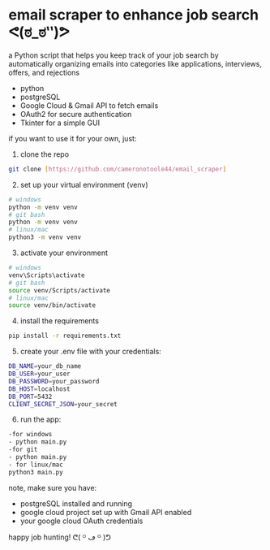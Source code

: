 # email scraper to enhance job search ᕙ(ಠ_ಠ‶)ᕗ

a Python script that helps you keep track of your job search by automatically organizing emails into categories like applications, interviews, offers, and rejections

- python
- postgreSQL
- Google Cloud & Gmail API to fetch emails
- OAuth2 for secure authentication
- Tkinter for a simple GUI

if you want to use it for your own, just:

1. clone the repo

```bash
git clone [https://github.com/cameronotoole44/email_scraper]
```

2. set up your virtual environment (venv)

```bash
# windows
python -m venv venv
# git bash
python -m venv venv
# linux/mac
python3 -m venv venv
```

3. activate your environment

```bash
# windows
venv\Scripts\activate
# git bash
source venv/Scripts/activate
# linux/mac
source venv/bin/activate
```

4. install the requirements

```bash
pip install -r requirements.txt
```

5. create your .env file with your credentials:

```bash
DB_NAME=your_db_name
DB_USER=your_user
DB_PASSWORD=your_password
DB_HOST=localhost
DB_PORT=5432
CLIENT_SECRET_JSON=your_secret
```

6. run the app:

```bash
-for windows
- python main.py
-for git
- python main.py
- for linux/mac
python3 main.py
```

note, make sure you have:

- postgreSQL installed and running
- google cloud project set up with Gmail API enabled
- your google cloud OAuth credentials

happy job hunting! ᕦ( ᴼ ڡ ᴼ )ᕤ
